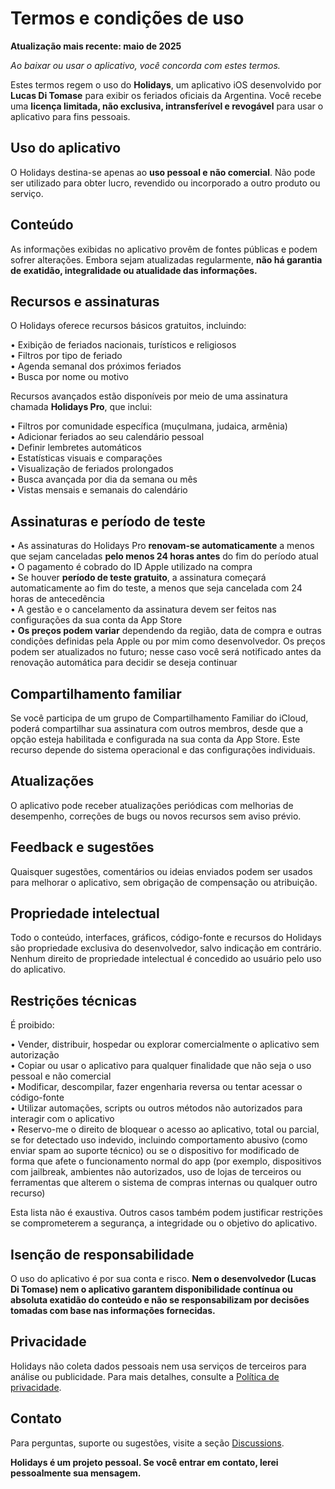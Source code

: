# Termos e condições de uso

**Atualização mais recente: maio de 2025**

*Ao baixar ou usar o aplicativo, você concorda com estes termos.*

Estes termos regem o uso do **Holidays**, um aplicativo iOS desenvolvido por **Lucas Di Tomase** para exibir os feriados oficiais da Argentina. Você recebe uma **licença limitada, não exclusiva, intransferível e revogável** para usar o aplicativo para fins pessoais.

## Uso do aplicativo

O Holidays destina-se apenas ao **uso pessoal e não comercial**. Não pode ser utilizado para obter lucro, revendido ou incorporado a outro produto ou serviço.

## Conteúdo

As informações exibidas no aplicativo provêm de fontes públicas e podem sofrer alterações. Embora sejam atualizadas regularmente, **não há garantia de exatidão, integralidade ou atualidade das informações.**

## Recursos e assinaturas

O Holidays oferece recursos básicos gratuitos, incluindo:

• Exibição de feriados nacionais, turísticos e religiosos  
• Filtros por tipo de feriado  
• Agenda semanal dos próximos feriados  
• Busca por nome ou motivo  

Recursos avançados estão disponíveis por meio de uma assinatura chamada **Holidays Pro**, que inclui:

• Filtros por comunidade específica (muçulmana, judaica, armênia)  
• Adicionar feriados ao seu calendário pessoal  
• Definir lembretes automáticos  
• Estatísticas visuais e comparações  
• Visualização de feriados prolongados  
• Busca avançada por dia da semana ou mês  
• Vistas mensais e semanais do calendário  

## Assinaturas e período de teste

• As assinaturas do Holidays Pro **renovam-se automaticamente** a menos que sejam canceladas **pelo menos 24 horas antes** do fim do período atual  
• O pagamento é cobrado do ID Apple utilizado na compra  
• Se houver **período de teste gratuito**, a assinatura começará automaticamente ao fim do teste, a menos que seja cancelada com 24 horas de antecedência  
• A gestão e o cancelamento da assinatura devem ser feitos nas configurações da sua conta da App Store  
• **Os preços podem variar** dependendo da região, data de compra e outras condições definidas pela Apple ou por mim como desenvolvedor. Os preços podem ser atualizados no futuro; nesse caso você será notificado antes da renovação automática para decidir se deseja continuar  

## Compartilhamento familiar

Se você participa de um grupo de Compartilhamento Familiar do iCloud, poderá compartilhar sua assinatura com outros membros, desde que a opção esteja habilitada e configurada na sua conta da App Store. Este recurso depende do sistema operacional e das configurações individuais.

## Atualizações

O aplicativo pode receber atualizações periódicas com melhorias de desempenho, correções de bugs ou novos recursos sem aviso prévio.

## Feedback e sugestões

Quaisquer sugestões, comentários ou ideias enviados podem ser usados para melhorar o aplicativo, sem obrigação de compensação ou atribuição.

## Propriedade intelectual

Todo o conteúdo, interfaces, gráficos, código-fonte e recursos do Holidays são propriedade exclusiva do desenvolvedor, salvo indicação em contrário. Nenhum direito de propriedade intelectual é concedido ao usuário pelo uso do aplicativo.

## Restrições técnicas

É proibido:

• Vender, distribuir, hospedar ou explorar comercialmente o aplicativo sem autorização  
• Copiar ou usar o aplicativo para qualquer finalidade que não seja o uso pessoal e não comercial  
• Modificar, descompilar, fazer engenharia reversa ou tentar acessar o código-fonte  
• Utilizar automações, scripts ou outros métodos não autorizados para interagir com o aplicativo  
• Reservo-me o direito de bloquear o acesso ao aplicativo, total ou parcial, se for detectado uso indevido, incluindo comportamento abusivo (como enviar spam ao suporte técnico) ou se o dispositivo for modificado de forma que afete o funcionamento normal do app (por exemplo, dispositivos com jailbreak, ambientes não autorizados, uso de lojas de terceiros ou ferramentas que alterem o sistema de compras internas ou qualquer outro recurso)  

Esta lista não é exaustiva. Outros casos também podem justificar restrições se comprometerem a segurança, a integridade ou o objetivo do aplicativo.

## Isenção de responsabilidade

O uso do aplicativo é por sua conta e risco. **Nem o desenvolvedor (Lucas Di Tomase) nem o aplicativo garantem disponibilidade contínua ou absoluta exatidão do conteúdo e não se responsabilizam por decisões tomadas com base nas informações fornecidas.**

## Privacidade

Holidays não coleta dados pessoais nem usa serviços de terceiros para análise ou publicidade. Para mais detalhes, consulte a [Política de privacidade](https://lucasditomase.github.io/feriados/pt/politica-de-privacidade).

## Contato

Para perguntas, suporte ou sugestões, visite a seção [Discussions](https://github.com/lucasditomase/feriados/discussions).

**Holidays é um projeto pessoal. Se você entrar em contato, lerei pessoalmente sua mensagem.**
